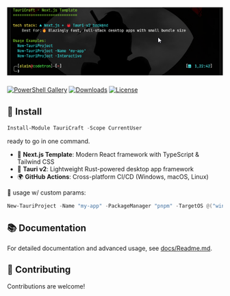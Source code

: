 ﻿
# ![TauriCraft cli](docs/images/J84YpG54kY.png)

[![PowerShell Gallery](https://img.shields.io/powershellgallery/v/TauriCraft?style=flat-square&logo=powershell)](https://www.powershellgallery.com/packages/TauriCraft) [![Downloads](https://img.shields.io/powershellgallery/dt/TauriCraft.svg?style=flat-square&logo=powershell&color=blue)](https://www.powershellgallery.com/packages/TauriCraft) [![License](https://img.shields.io/badge/license-WTFPL-green?style=flat-square)](LICENSE)


## 🚀 Install

```powershell
Install-Module TauriCraft -Scope CurrentUser
```
ready to go in one command.

- 🎯 **Next.js Template**: Modern React framework with TypeScript & Tailwind CSS
- 🚀 **Tauri v2**: Lightweight Rust-powered desktop app framework
- 🌍 **GitHub Actions**: Cross-platform CI/CD (Windows, macOS, Linux)

📖 usage w/ custom params:

```powershell
New-TauriProject -Name "my-app" -PackageManager "pnpm" -TargetOS @("windows-latest")
```

## 📚 Documentation

For detailed documentation and advanced usage, see [docs/Readme.md](docs/Readme.md).

## 🤝 Contributing

Contributions are welcome!